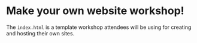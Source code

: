 # Make your own website workshop!

The `index.html` is a template workshop attendees will be using for creating and hosting their own sites. 


